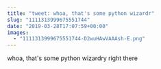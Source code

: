 ```yaml
---
title: "tweet: whoa, that's some python wizardr"
slug: "1111313999675551744"
date: "2019-03-28T17:07:59+00:00"
images:
  - "1111313999675551744-D2wuHAwVAAAsh-E.png"
---
```

whoa, that's some python wizardry right there 